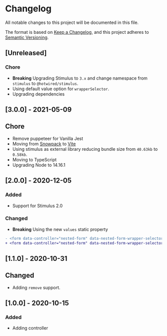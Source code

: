 # Changelog
All notable changes to this project will be documented in this file.

The format is based on [Keep a Changelog](https://keepachangelog.com/en/1.0.0/),
and this project adheres to [Semantic Versioning](https://semver.org/spec/v2.0.0.html).

## [Unreleased]

### Chore

- **Breaking** Upgrading Stimulus to `3.x` and change namespace from `stimulus` to `@hotwired/stimulus`.
- Using default value option for `wrapperSelector`.
- Upgrading dependencies

## [3.0.0] - 2021-05-09

## Chore

- Remove puppeteer for Vanilla Jest
- Moving from [Snowpack](https://www.snowpack.dev/) to [Vite](https://github.com/vitejs/vite)
- Using stimulus as external library reducing bundle size from `40.63kb` to `0.58kb`.
- Moving to TypeScript
- Upgrading Node to 14.16.1

## [2.0.0] - 2020-12-05

### Added

- Support for Stimulus 2.0

### Changed

- **Breaking** Using the new `values` static property

```diff
- <form data-controller="nested-form" data-nested-form-wrapper-selector=".nested-form-wrapper">
+ <form data-controller="nested-form" data-nested-form-wrapper-selector-value=".nested-form-wrapper">
```

## [1.1.0] - 2020-10-31

## Changed

- Adding `remove` support.

## [1.0.0] - 2020-10-15

### Added

- Adding controller
